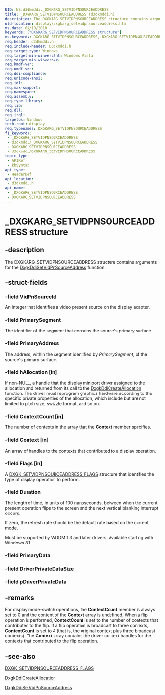 ```yaml
---
UID: NS:d3dkmddi._DXGKARG_SETVIDPNSOURCEADDRESS
title: _DXGKARG_SETVIDPNSOURCEADDRESS (d3dkmddi.h)
description: The DXGKARG_SETVIDPNSOURCEADDRESS structure contains arguments for the DxgkDdiSetVidPnSourceAddress function.
old-location: display\dxgkarg_setvidpnsourceaddress.htm
ms.date: 05/10/2018
keywords: ["DXGKARG_SETVIDPNSOURCEADDRESS structure"]
ms.keywords: DXGKARG_SETVIDPNSOURCEADDRESS, DXGKARG_SETVIDPNSOURCEADDRESS structure [Display Devices], DmStructs_f179199a-3747-4086-8e77-5434a3e287a1.xml, _DXGKARG_SETVIDPNSOURCEADDRESS, d3dkmddi/DXGKARG_SETVIDPNSOURCEADDRESS, display.dxgkarg_setvidpnsourceaddress
req.header: d3dkmddi.h
req.include-header: D3dkmddi.h
req.target-type: Windows
req.target-min-winverclnt: Windows Vista
req.target-min-winversvr: 
req.kmdf-ver: 
req.umdf-ver: 
req.ddi-compliance: 
req.unicode-ansi: 
req.idl: 
req.max-support: 
req.namespace: 
req.assembly: 
req.type-library: 
req.lib: 
req.dll: 
req.irql: 
targetos: Windows
tech.root: display
req.typenames: DXGKARG_SETVIDPNSOURCEADDRESS
f1_keywords:
 - _DXGKARG_SETVIDPNSOURCEADDRESS
 - d3dkmddi/_DXGKARG_SETVIDPNSOURCEADDRESS
 - DXGKARG_SETVIDPNSOURCEADDRESS
 - d3dkmddi/DXGKARG_SETVIDPNSOURCEADDRESS
topic_type:
 - APIRef
 - kbSyntax
api_type:
 - HeaderDef
api_location:
 - d3dkmddi.h
api_name:
 - _DXGKARG_SETVIDPNSOURCEADDRESS
 - DXGKARG_SETVIDPNSOURCEADDRESS
---
```


# _DXGKARG_SETVIDPNSOURCEADDRESS structure


## -description

The DXGKARG_SETVIDPNSOURCEADDRESS structure contains arguments for the <a href="/previous-versions/windows/hardware/drivers/ff560767(v=vs.85)">DxgkDdiSetVidPnSourceAddress</a> function.

## -struct-fields

### -field VidPnSourceId

An integer that identifies a video present source on the display adapter.

### -field PrimarySegment

The identifier of the segment that contains the source's primary surface.

### -field PrimaryAddress

The address, within the segment identified by <i>PrimarySegment</i>, of the source's primary surface.

### -field hAllocation [in]

If non-NULL, a handle that the display miniport driver assigned to the allocation and returned from its call to the <a href="/windows-hardware/drivers/ddi/d3dkmddi/nc-d3dkmddi-dxgkddi_createallocation">DxgkDdiCreateAllocation</a> function. The driver must reprogram graphics hardware according to the specific private properties of the allocation, which include but are not limited to pitch size, swizzle format, and so on.

### -field ContextCount [in]

The number of contexts in the array that the <b>Context</b> member specifies.

### -field Context [in]

An array of handles to the contexts that contributed to a display operation.

### -field Flags [in]

A <a href="/windows-hardware/drivers/ddi/d3dkmddi/ns-d3dkmddi-_dxgk_setvidpnsourceaddress_flags">DXGK_SETVIDPNSOURCEADDRESS_FLAGS</a> structure that identifies the type of display operation to perform.

### -field Duration

The length of time, in units of 100 nanoseconds, between when the current present operation flips to the screen and the next vertical blanking interrupt occurs.

If zero, the refresh rate should be the default rate based on the current mode.

Must be supported by WDDM 1.3 and later drivers. Available starting with Windows 8.1.

### -field PrimaryData

### -field DriverPrivateDataSize

### -field pDriverPrivateData

## -remarks

For display mode-switch operations, the <b>ContextCount</b> member is always set to 0 and the content of the <b>Context</b> array is undefined. When a flip operation is performed, <b>ContextCount</b> is set to the number of contexts that contributed to the flip. If a flip operation is broadcast to three contexts, <b>ContextCount</b> is set to 4 (that is, the original context plus three broadcast contexts). The <b>Context</b> array contains the driver context handles for the contexts that contributed to the flip operation.

## -see-also

<a href="/windows-hardware/drivers/ddi/d3dkmddi/ns-d3dkmddi-_dxgk_setvidpnsourceaddress_flags">DXGK_SETVIDPNSOURCEADDRESS_FLAGS</a>



<a href="/windows-hardware/drivers/ddi/d3dkmddi/nc-d3dkmddi-dxgkddi_createallocation">DxgkDdiCreateAllocation</a>



<a href="/previous-versions/windows/hardware/drivers/ff560767(v=vs.85)">DxgkDdiSetVidPnSourceAddress</a>

